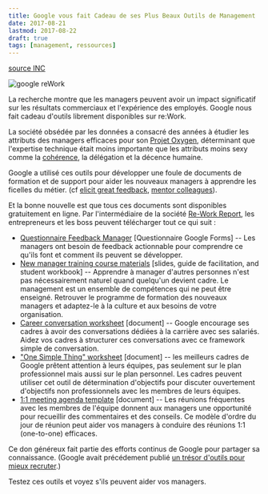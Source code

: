 ```yaml
---
title: Google vous fait Cadeau de ses Plus Beaux Outils de Management
date: 2017-08-21
lastmod: 2017-08-22
draft: true
tags: [management, ressources]
---
```


[source INC](https://www.inc.com/jessica-stillman/google-is-giving-away-its-best-tools-for-managers-.html)

![google reWork](/img/google-rework.png)

La recherche montre que les managers peuvent avoir un impact significatif sur les résultats commerciaux et l'expérience des employés. Google nous fait cadeau d'outils librement disponibles sur re:Work.

La société obsédée par les données a consacré des années à étudier les attributs des managers efficaces pour son [Projet Oxygen](https://www.inc.com/michael-schneider/google-did-an-internal-study-that-will-forever-change-how-they-hire-and-promote-.html), déterminant que l'expertise technique était moins importante que les attributs moins sexy comme la [cohérence](https://www.inc.com/jessica-stillman/the-incredibly-boring-trait-that-all-great-leaders-need.html), la délégation et la décence humaine.

Google a utilisé ces outils pour développer une foule de documents de formation et de support pour aider les nouveaux managers à apprendre les ficelles du métier. (cf [elicit great feedback](https://www.inc.com/jessica-stillman/3-ways-to-encourage-employees-to-give-you-more-feedback.html), [mentor colleagues](https://www.inc.com/jessica-stillman/5-things-socrates-can-teach-you-about-being-a-better-mentor.html)).

Et la bonne nouvelle est que tous ces documents sont disponibles gratuitement en ligne. Par l'intermédiaire de la société [Re-Work Report](https://rework.withgoogle.com/blog/support-managers-with-rework-tools/), les entrepreneurs et les boss peuvent télécharger tout ce qui suit :

- [Questionnaire Feedback Manager](https://rework.withgoogle.com/guides/managers-give-feedback-to-managers/steps/try-googles-manager-feedback-survey/) [Questionnaire Google Forms] -- Les managers ont besoin de feedback actionnable pour comprendre ce qu'ils font et comment ils peuvent se développer. 
- [New manager training course materials](https://rework.withgoogle.com/guides/managers-develop-and-support-managers/steps/review-googles-new-manager-training/) [slides, guide de facilitation, and student workbook] -- Apprendre à manager d'autres personnes n'est pas nécessairement naturel quand quelqu'un devient cadre. Le management est un ensemble de compétences qui ne peut être enseigné. Retrouver le programme de formation des nouveaux managers et adaptez-le à la culture et aux besoins de votre organisation.
- [Career conversation worksheet](https://rework.withgoogle.com/guides/managers-care-professionally-personally-for-team/steps/structure-career-conversations-with-grow/) [document] -- Google encourage ses cadres à avoir des conversations dédiées à la carrière avec ses salariés. Aidez vos cadres à structurer ces conversations avec ce framework simple de conversation.
- ["One Simple Thing" worksheet](https://rework.withgoogle.com/guides/managers-care-professionally-personally-for-team/steps/use-one-simple-thing-for-goal-setting/) [document] -- les meilleurs cadres de Google prêtent attention à leurs équipes, pas seulement sur le plan professionnel mais aussi sur le plan personnel. Les cadres peuvent utiliser cet outil de détermination d'objectifs pour discuter ouvertement d'objectifs non professionnels avec les membres de leurs équipes.
- [1:1 meeting agenda template](https://rework.withgoogle.com/guides/managers-coach-managers-to-coach/steps/hold-effective-1-1-meetings/) [document] -- Les réunions fréquentes avec les membres de l'équipe donnent aux managers une opportunité pour recueillir des commentaires et des conseils. Ce modèle d'ordre du jour de réunion peut aider vos managers à conduire des réunions 1:1 (one-to-one) efficaces.

Ce don généreux fait partie des efforts continus de Google pour partager sa connaissance. (Google avait précédement publié [un trésor d'outils pour mieux recruter](https://www.inc.com/jessica-stillman/here-are-all-the-documents-you-need-to-hire-like-google-absolutely-free.html).) 

Testez ces outils et voyez s'ils peuvent aider vos managers.



